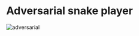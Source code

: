 # Adversarial snake player



![adversarial](https://user-images.githubusercontent.com/46104503/172220827-cd621435-c194-4ee1-88d7-c6f6f5519cab.gif)
